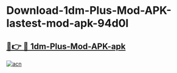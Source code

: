# Download-1dm-Plus-Mod-APK-lastest-mod-apk-94d0l

<h2><a href="https://apkcomod.com?title=1dm-Plus-Mod-APK">🔗👉 🔴 1dm-Plus-Mod-APK-apk </a></h2>

[![acn](https://github.com/user-attachments/assets/0f9c940e-d8b0-45ae-aac7-cd30a18b3e1c)](https://apkcomod.com?title=1dm-Plus-Mod-APK)
